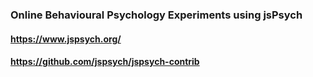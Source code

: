 ### Online Behavioural Psychology Experiments using jsPsych

#### <https://www.jspsych.org/>

#### <https://github.com/jspsych/jspsych-contrib>
